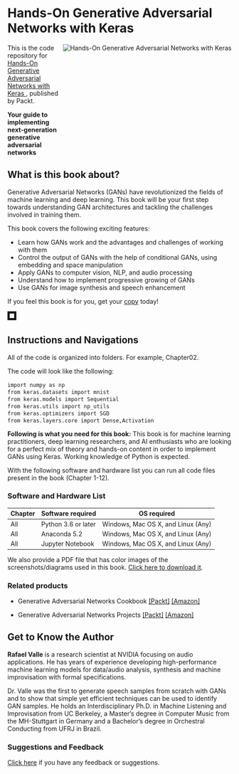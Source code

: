 # Hands-On Generative Adversarial Networks with Keras	

<a href="https://prod.packtpub.com/in/big-data-and-business-intelligence/hands-generative-adversarial-networks-keras?utm_source=github&utm_medium=repository&utm_campaign=9781789538205"><img src="https://prod.packtpub.com/media/catalog/product/cache/e4d64343b1bc593f1c5348fe05efa4a6/b/1/b11685_mockupcover.png" alt="Hands-On Generative Adversarial Networks with Keras	" height="256px" align="right"></a>

This is the code repository for [Hands-On Generative Adversarial Networks with Keras	](https://prod.packtpub.com/in/big-data-and-business-intelligence/hands-generative-adversarial-networks-keras?utm_source=github&utm_medium=repository&utm_campaign=9781789538205), published by Packt.

**Your guide to implementing next-generation generative adversarial networks**

## What is this book about?
Generative Adversarial Networks (GANs) have revolutionized the fields of machine learning and deep learning. This book will be your first step towards understanding GAN architectures and tackling the challenges involved in training them.


This book covers the following exciting features: 
* Learn how GANs work and the advantages and challenges of working with them
* Control the output of GANs with the help of conditional GANs, using embedding and space manipulation
* Apply GANs to computer vision, NLP, and audio processing
* Understand how to implement progressive growing of GANs
* Use GANs for image synthesis and speech enhancement

If you feel this book is for you, get your [copy](https://www.amazon.com/dp/1789538203) today!

<a href="https://www.packtpub.com/?utm_source=github&utm_medium=banner&utm_campaign=GitHubBanner"><img src="https://raw.githubusercontent.com/PacktPublishing/GitHub/master/GitHub.png" alt="https://www.packtpub.com/" border="5" /></a>

## Instructions and Navigations
All of the code is organized into folders. For example, Chapter02.

The code will look like the following:
```
import numpy as np
from keras.datasets import mnist
from keras.models import Sequential
from keras.utils import np_utils
from keras.optimizers import SGD
from keras.layers.core import Dense,Activation
```

**Following is what you need for this book:**
This book is for machine learning practitioners, deep learning researchers, and AI enthusiasts who are looking for a perfect mix of theory and hands-on content in order to implement GANs using Keras. Working knowledge of Python is expected.

With the following software and hardware list you can run all code files present in the book (Chapter 1-12).

### Software and Hardware List

| Chapter  | Software required                   | OS required                        |
| -------- | ------------------------------------| -----------------------------------|
| All      | Python 3.6 or later                 | Windows, Mac OS X, and Linux (Any) |
| All      |     Anaconda 5.2                    | Windows, Mac OS X, and Linux (Any) |
| All      |     Jupyter Notebook                | Windows, Mac OS X, and Linux (Any) 


We also provide a PDF file that has color images of the screenshots/diagrams used in this book. [Click here to download it](https://www.packtpub.com/sites/default/files/downloads/9781789538205_ColorImages.pdf).

### Related products <Other books you may enjoy>
* Generative Adversarial Networks Cookbook [[Packt]](https://www.packtpub.com/big-data-and-business-intelligence/generative-adversarial-networks-cookbook?utm_source=github&utm_medium=repository&utm_campaign=9781789139907) [[Amazon]](https://www.amazon.com/dp/1789139902)

* Generative Adversarial Networks Projects [[Packt]](https://www.packtpub.com/big-data-and-business-intelligence/generative-adversarial-networks-projects?utm_source=github&utm_medium=repository&utm_campaign=9781789136678) [[Amazon]](https://www.amazon.com/dp/1789136679)

## Get to Know the Author
**Rafael Valle**
is a research scientist at NVIDIA focusing on audio applications. He has years of experience developing high-performance machine learning models for data/audio analysis, synthesis and machine improvisation with formal specifications.

Dr. Valle was the first to generate speech samples from scratch with GANs and to show that simple yet efficient techniques can be used to identify GAN samples. He holds an Interdisciplinary Ph.D. in Machine Listening and Improvisation from UC Berkeley, a Master’s degree in Computer Music from the MH-Stuttgart in Germany and a Bachelor’s degree in Orchestral Conducting from UFRJ in Brazil.

### Suggestions and Feedback
[Click here](https://docs.google.com/forms/d/e/1FAIpQLSdy7dATC6QmEL81FIUuymZ0Wy9vH1jHkvpY57OiMeKGqib_Ow/viewform) if you have any feedback or suggestions.
